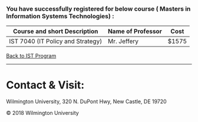 ### You have successfully registered for below course ( Masters in  Information Systems Technologies) :

|Course and short Description| Name of Professor |Cost | 
|---| --- | --- |
|IST 7040 (IT Policy and Strategy) | Mr. Jeffery | $1575|

<a href="https://tuojeanbaptiste.github.io/TeamC/msist.html" style="right;">Back to IST Program</a>

---

# Contact & Visit: 
Wilmington University, 
320 N. 
DuPont Hwy, 
New Castle, DE 19720 

<div>
   &copy; 2018 Wilmington University
</div>

